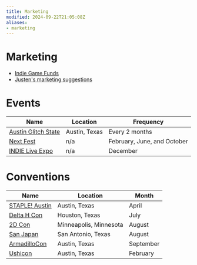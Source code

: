 ```yaml
---
title: Marketing
modified: 2024-09-22T21:05:08Z
aliases:
- marketing
---
```


# Marketing

- [Indie Game Funds](indie-game-funds.md)
- [Justen's marketing suggestions](../entries/20240605172228.md)

# Events

| Name | Location | Frequency |
|------|----------|-----------|
| [Austin Glitch State](austin-glitch-state.md) | Austin, Texas | Every 2 months |
| [Next Fest](next-fest.md) | n/a | February, June, and October |
| [INDIE Live Expo](indie-live-expo.md) | n/a | December |

# Conventions

| Name | Location | Month |
|------|----------|-------|
| [STAPLE! Austin](staple-austin.md) | Austin, Texas | April |
| [Delta H Con](delta-h-con.md) | Houston, Texas | July |
| [2D Con](2d-con.md) | Minneapolis, Minnesota | August |
| [San Japan](san-japan.md) | San Antonio, Texas | August |
| [ArmadilloCon](armadillo-con.md) | Austin, Texas | September |
| [Ushicon](ushicon.md) | Austin, Texas | February |
